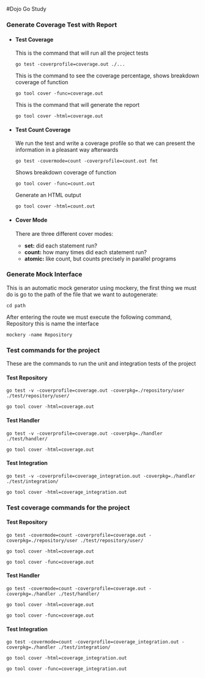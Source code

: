 #Dojo Go Study

### Generate Coverage Test with Report

* #### Test Coverage
    This is the command that will run all the project tests
    ```
    go test -coverprofile=coverage.out ./... 
    ```
  
    This is the command to see the coverage percentage, shows breakdown coverage of function
    ```
    go tool cover -func=coverage.out
    ```

    This is the command that will generate the report
    ````
    go tool cover -html=coverage.out
    ````


* #### Test Count Coverage
    We run the test and write a coverage profile so that we can present the information in a pleasant way afterwards
    ````
    go test -covermode=count -coverprofile=count.out fmt
    ````
  
    Shows breakdown coverage of function
    ````
    go tool cover -func=count.out
    ````
  
    Generate an HTML output
    ````
    go tool cover -html=count.out
    ````

* #### Cover Mode
    There are three different cover modes:
     * **set:** did each statement run?
     * **count:** how many times did each statement run?
     * **atomic:** like count, but counts precisely in parallel programs
     
### Generate Mock Interface
This is an automatic mock generator using mockery, the first thing we must do is go to the path of the file that we want to autogenerate:
```
cd path
```
After entering the route we must execute the following command, Repository this is name the interface
```
mockery -name Repository
```

### Test commands for the project
These are the commands to run the unit and integration tests of the project

#### Test Repository
```
go test -v -coverprofile=coverage.out -coverpkg=./repository/user ./test/repository/user/

go tool cover -html=coverage.out
```

#### Test Handler
```
go test -v -coverprofile=coverage.out -coverpkg=./handler ./test/handler/

go tool cover -html=coverage.out
```

#### Test Integration
```
go test -v -coverprofile=coverage_integration.out -coverpkg=./handler ./test/integration/

go tool cover -html=coverage_integration.out
```

### Test coverage commands for the project

#### Test Repository
```
go test -covermode=count -coverprofile=coverage.out -coverpkg=./repository/user ./test/repository/user/

go tool cover -html=coverage.out

go tool cover -func=coverage.out
```

#### Test Handler
```
go test -covermode=count -coverprofile=coverage.out -coverpkg=./handler ./test/handler/

go tool cover -html=coverage.out

go tool cover -func=coverage.out
```

#### Test Integration
```
go test -covermode=count -coverprofile=coverage_integration.out -coverpkg=./handler ./test/integration/

go tool cover -html=coverage_integration.out

go tool cover -func=coverage_integration.out
```


